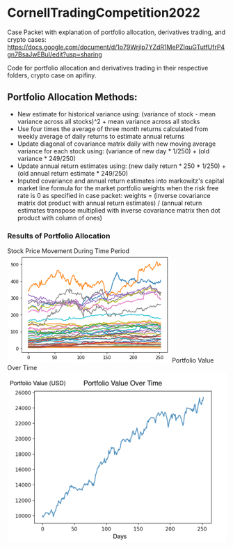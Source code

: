 # CornellTradingCompetition2022
Case Packet with explanation of portfolio allocation, derivatives trading, and crypto cases:
https://docs.google.com/document/d/1o79Wrjlp7YZdR1MePZlquGTutfUfrP4gn7BsaJwEBuI/edit?usp=sharing

Code for portfolio allocation and derivatives trading in their respective folders, crypto case on apifiny.

## Portfolio Allocation Methods:
- New estimate for historical variance using: (variance of stock - mean variance across all stocks)^2 + mean variance across all stocks
- Use four times the average of three month returns calculated from weekly average of daily returns to estimate annual returns
- Update diagonal of covariance matrix daily with new moving average variance for each stock using: (variance of new day * 1/250) + (old variance * 249/250)
- Update annual return estimates using: (new daily return * 250 * 1/250) + (old annual return estimate * 249/250)
- Inputed covariance and annual return estimates into markowitz's capital market line formula for the market portfolio weights when the risk free rate is 0 as specified in case packet: weights = (inverse covariance matrix dot product with annual return estimates) / (annual return estimates transpose multiplied with inverse covariance matrix then dot product with column of ones)

### Results of Portfolio Allocation
Stock Price Movement During Time Period
![Stocks Value Over Time](https://github.com/haoyuwu03/CornellTradingCompetition2022/blob/main/portfolio_allocation/stock_values_over_time.png)
Portfolio Value Over Time
![Portfolio Value Over Time](https://github.com/haoyuwu03/CornellTradingCompetition2022/blob/main/portfolio_allocation/Portfolio%20Value%20Over%20Time.png)
